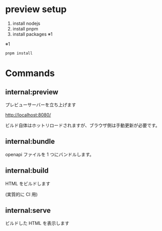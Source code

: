 # preview setup

1. install nodejs
2. install pnpm
3. install packages ※1

※1

```
pnpm install
```

# Commands

## internal:preview

プレビューサーバーを立ち上げます

<http://localhost:8080/>

ビルド自体はホットリロードされますが、ブラウザ側は手動更新が必要です。

## internal:bundle

openapi ファイルを 1 つにバンドルします。

## internal:build

HTML をビルドします

(実質的に CI 用)

## internal:serve

ビルドした HTML を表示します
